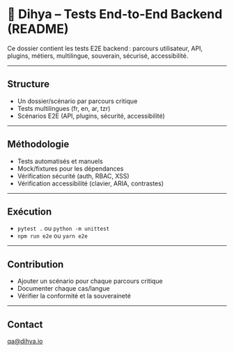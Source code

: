 # 🚀 Dihya – Tests End-to-End Backend (README)

Ce dossier contient les tests E2E backend : parcours utilisateur, API, plugins, métiers, multilingue, souverain, sécurisé, accessibilité.

---

## Structure
- Un dossier/scénario par parcours critique
- Tests multilingues (fr, en, ar, tzr)
- Scénarios E2E (API, plugins, sécurité, accessibilité)

---

## Méthodologie
- Tests automatisés et manuels
- Mock/fixtures pour les dépendances
- Vérification sécurité (auth, RBAC, XSS)
- Vérification accessibilité (clavier, ARIA, contrastes)

---

## Exécution
- `pytest .` ou `python -m unittest`
- `npm run e2e` ou `yarn e2e`

---

## Contribution
- Ajouter un scénario pour chaque parcours critique
- Documenter chaque cas/langue
- Vérifier la conformité et la souveraineté

---

## Contact
[qa@dihya.io](mailto:qa@dihya.io)
